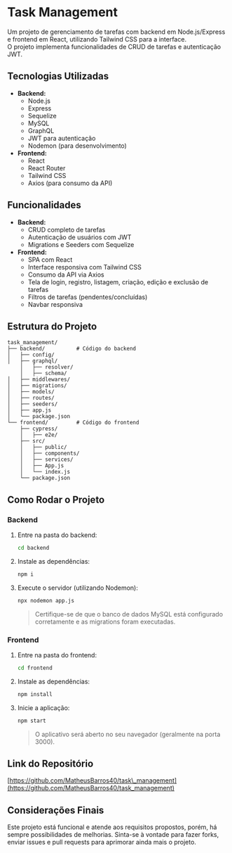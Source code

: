 # Task Management

Um projeto de gerenciamento de tarefas com backend em Node.js/Express e frontend em React, utilizando Tailwind CSS para a interface.\
O projeto implementa funcionalidades de CRUD de tarefas e autenticação JWT.

## Tecnologias Utilizadas

- **Backend:**
  - Node.js
  - Express
  - Sequelize
  - MySQL
  - GraphQL  
  - JWT para autenticação
  - Nodemon (para desenvolvimento)
- **Frontend:**
  - React
  - React Router
  - Tailwind CSS
  - Axios (para consumo da API)

## Funcionalidades

- **Backend:**
  - CRUD completo de tarefas
  - Autenticação de usuários com JWT
  - Migrations e Seeders com Sequelize
- **Frontend:**
  - SPA com React
  - Interface responsiva com Tailwind CSS
  - Consumo da API via Axios
  - Tela de login, registro, listagem, criação, edição e exclusão de tarefas
  - Filtros de tarefas (pendentes/concluídas)
  - Navbar responsiva

## Estrutura do Projeto

```
task_management/
├── backend/          # Código do backend
│   ├── config/
│   ├── graphql/
    │   ├── resolver/
    │   ├── schema/
│   ├── middlewares/
│   ├── migrations/
│   ├── models/
│   ├── routes/
│   ├── seeders/
│   ├── app.js
│   └── package.json
└── frontend/         # Código do frontend
    ├── cypress/
    │   ├── e2e/
    ├── src/
    │   ├── public/
    │   ├── components/
    │   ├── services/
    │   ├── App.js
    │   └── index.js
    └── package.json
```

## Como Rodar o Projeto

### Backend

1. Entre na pasta do backend:
   ```bash
   cd backend
   ```
2. Instale as dependências:
   ```bash
   npm i
   ```
3. Execute o servidor (utilizando Nodemon):
   ```bash
   npx nodemon app.js
   ```
   > Certifique-se de que o banco de dados MySQL está configurado corretamente e as migrations foram executadas.

### Frontend

1. Entre na pasta do frontend:
   ```bash
   cd frontend
   ```
2. Instale as dependências:
   ```bash
   npm install
   ```
3. Inicie a aplicação:
   ```bash
   npm start
   ```
   > O aplicativo será aberto no seu navegador (geralmente na porta 3000).

## Link do Repositório

[https://github.com/MatheusBarros40/task\_management](https://github.com/MatheusBarros40/task_management)

## Considerações Finais

Este projeto está funcional e atende aos requisitos propostos, porém, há sempre possibilidades de melhorias. Sinta-se à vontade para fazer forks, enviar issues e pull requests para aprimorar ainda mais o projeto.

